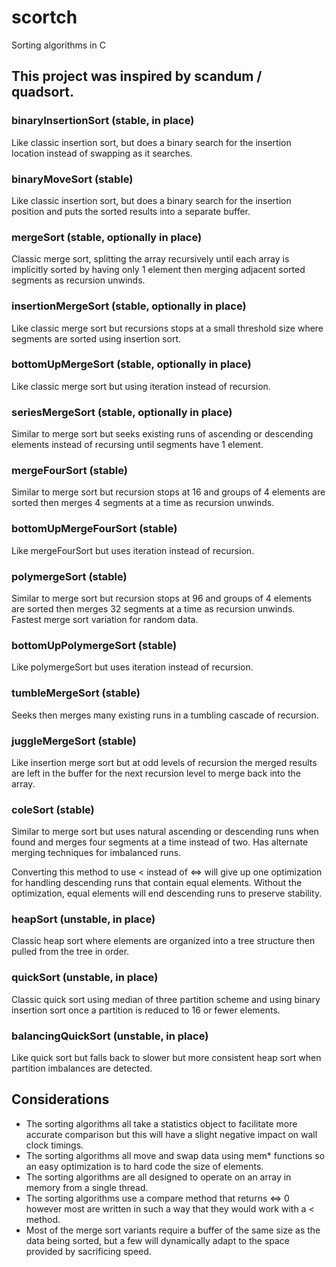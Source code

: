 # scortch
Sorting algorithms in C

## This project was inspired by scandum / quadsort.


### binaryInsertionSort (stable, in place)
Like classic insertion sort, but does a binary search for the insertion location instead of swapping as it searches.

### binaryMoveSort (stable)
Like classic insertion sort, but does a binary search for the insertion position and
puts the sorted results into a separate buffer.

### mergeSort (stable, optionally in place)
Classic merge sort, splitting the array recursively until each array is implicitly sorted by having only 1 element then merging adjacent sorted segments as recursion unwinds.

### insertionMergeSort (stable, optionally in place)
Like classic merge sort but recursions stops at a small threshold size where segments are sorted using insertion sort.

### bottomUpMergeSort (stable, optionally in place)
Like classic merge sort but using iteration instead of recursion.

### seriesMergeSort (stable, optionally in place)
Similar to merge sort but seeks existing runs of ascending or descending elements instead
of recursing until segments have 1 element.

### mergeFourSort (stable)
Similar to merge sort but recursion stops at 16 and groups of 4 elements are sorted then merges 4 segments at a time as recursion unwinds.

### bottomUpMergeFourSort (stable)
Like mergeFourSort but uses iteration instead of recursion.

### polymergeSort (stable)
Similar to merge sort but recursion stops at 96 and groups of 4 elements are sorted then merges 32 segments at a time as recursion unwinds.  Fastest merge sort variation for random data.

### bottomUpPolymergeSort (stable)
Like polymergeSort but uses iteration instead of recursion.

### tumbleMergeSort (stable)
Seeks then merges many existing runs in a tumbling cascade of recursion.

### juggleMergeSort (stable)
Like insertion merge sort but at odd levels of recursion the merged results are left in the buffer for the next recursion level to merge back into the array.

### coleSort (stable)
Similar to merge sort but uses natural ascending or descending runs when found and merges four segments at a time instead of two.  Has alternate merging techniques for imbalanced runs.

Converting this method to use < instead of <=> will give up one optimization for handling descending runs that contain equal elements.  Without the optimization, equal elements will end descending runs to preserve stability.

### heapSort (unstable, in place)
Classic heap sort where elements are organized into a tree structure then pulled from the tree in order.

### quickSort (unstable, in place)
Classic quick sort using median of three partition scheme and using binary insertion sort once a partition is reduced to 16 or fewer elements.

### balancingQuickSort (unstable, in place)
Like quick sort but falls back to slower but more consistent heap sort when partition imbalances are detected.


## Considerations

* The sorting algorithms all take a statistics object to facilitate more accurate comparison but this will have a slight negative impact on wall clock timings.
* The sorting algorithms all move and swap data using mem* functions so an easy optimization is to hard code the size of elements.
* The sorting algorithms are all designed to operate on an array in memory from a single thread.
* The sorting algorithms use a compare method that returns <=> 0 however most are written in such a way that they would work with a < method.
* Most of the merge sort variants require a buffer of the same size as the data being sorted, but a few will dynamically adapt to the space provided by sacrificing speed.
